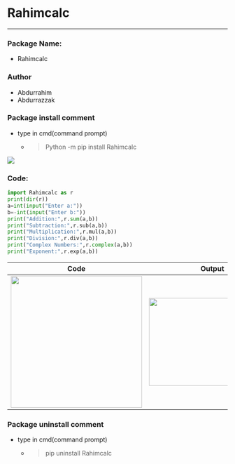 # Rahimcalc
___

### Package Name:
- Rahimcalc

### Author 
- Abdurrahim
- Abdurrazzak

### Package install comment
- type in cmd(command prompt)
  - >Python -m pip install Rahimcalc

<img src="C:\Users\RAHIM\Desktop\Rahimcalc\pip install Rahimcalc.png" width=""/>

### Code:

```python
import Rahimcalc as r
print(dir(r))
a=int(input("Enter a:"))
b=-int(input("Enter b:"))
print("Addition:",r.sum(a,b))
print("Subtraction:",r.sub(a,b))
print("Multiplication:",r.mul(a,b))
print("Division:",r.div(a,b))
print("Complex Numbers:",r.complex(a,b))
print("Exponent:",r.exp(a,b))
```
| Code | Output |
|------|--------|
|<img src="C:\Users\RAHIM\Desktop\Rahimcalc\code.png" width="300"/>|<img src="C:\Users\RAHIM\Desktop\Rahimcalc\output.png" width="290" height="200" />

### Package uninstall comment
- type in cmd(command prompt)

  - >pip uninstall Rahimcalc
     

